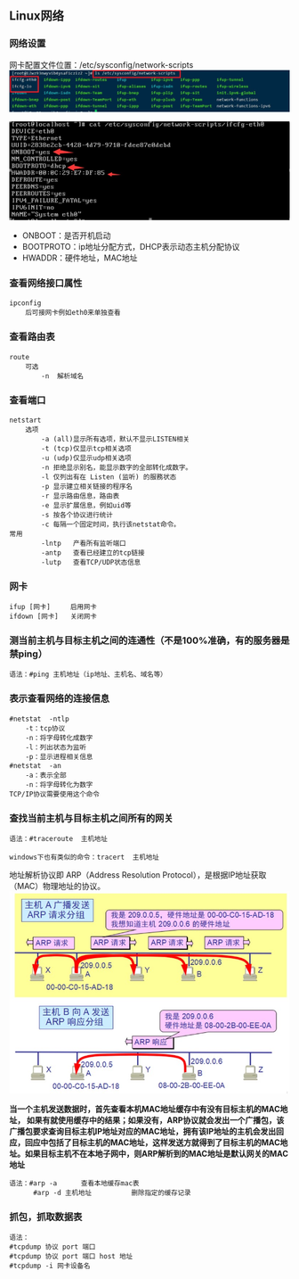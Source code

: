 ## Linux网络


### 网络设置

网卡配置文件位置：/etc/sysconfig/network-scripts
![](image/网络/网络文件.jpg)

![](image/网络/ifcfg-eth0.jpg)
* ONBOOT：是否开机启动
* BOOTPROTO：ip地址分配方式，DHCP表示动态主机分配协议
* HWADDR：硬件地址，MAC地址



### 查看网络接口属性

    ipconfig
        后可接网卡例如eth0来单独查看    

### 查看路由表

    route 
        可选
            -n  解析域名

### 查看端口

    netstart
        选项
            -a (all)显示所有选项，默认不显示LISTEN相关
            -t (tcp)仅显示tcp相关选项
            -u (udp)仅显示udp相关选项
            -n 拒绝显示别名，能显示数字的全部转化成数字。
            -l 仅列出有在 Listen (监听) 的服務状态
            -p 显示建立相关链接的程序名
            -r 显示路由信息，路由表
            -e 显示扩展信息，例如uid等
            -s 按各个协议进行统计
            -c 每隔一个固定时间，执行该netstat命令。
    常用
            -lntp   产看所有监听端口
            -antp   查看已经建立的tcp链接
            -lutp   查看TCP/UDP状态信息

### 网卡

    ifup [网卡]     启用网卡
    ifdown [网卡]   关闭网卡

### 测当前主机与目标主机之间的连通性（不是100%准确，有的服务器是禁ping）

    语法：#ping 主机地址（ip地址、主机名、域名等）


### 表示查看网络的连接信息


    #netstat  -ntlp		
        -t：tcp协议
        -n：将字母转化成数字
        -l：列出状态为监听
        -p：显示进程相关信息
    #netstat  -an
        -a：表示全部
        -n：将字母转化为数字
    TCP/IP协议需要使用这个命令

### 查找当前主机与目标主机之间所有的网关

    语法：#traceroute  主机地址

    windows下也有类似的命令：tracert  主机地址

地址解析协议即 ARP（Address Resolution Protocol），是根据IP地址获取（MAC）物理地址的协议。
![](image/网络/arp.jpg)


**当一个主机发送数据时，首先查看本机MAC地址缓存中有没有目标主机的MAC地址， 如果有就使用缓存中的结果；如果没有，ARP协议就会发出一个广播包，该广播包要求查询目标主机IP地址对应的MAC地址，拥有该IP地址的主机会发出回应，回应中包括了目标主机的MAC地址，这样发送方就得到了目标主机的MAC地址。如果目标主机不在本地子网中，则ARP解析到的MAC地址是默认网关的MAC地址**

    语法：#arp -a		查看本地缓存mac表
		  #arp -d 主机地址			删除指定的缓存记录



### 抓包，抓取数据表

    语法：
	#tcpdump 协议 port 端口
	#tcpdump 协议 port 端口 host 地址
	#tcpdump -i 网卡设备名



